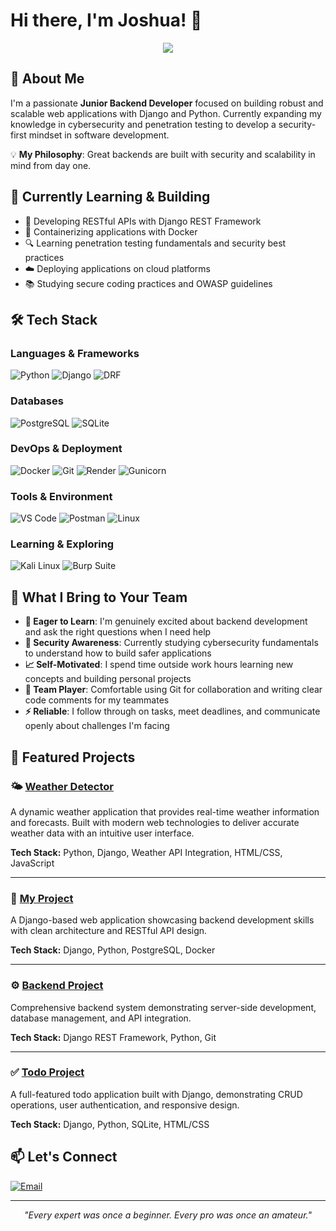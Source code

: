 # Hi there, I'm Joshua! 👋

<div align="center">
  <img src="https://readme-typing-svg.herokuapp.com/?lines=Junior+Backend+Developer;Django+%26+Python+Enthusiast;Learning+Cybersecurity;Building+Scalable+Applications&font=Fira%20Code&center=true&width=440&height=45&color=2F81F7&vCenter=true&size=22">
</div>

## 🚀 About Me

I'm a passionate **Junior Backend Developer** focused on building robust and scalable web applications with Django and Python. Currently expanding my knowledge in cybersecurity and penetration testing to develop a security-first mindset in software development.

💡 **My Philosophy**: Great backends are built with security and scalability in mind from day one.

## 🎯 Currently Learning & Building

- 🔧 Developing RESTful APIs with Django REST Framework
- 🐳 Containerizing applications with Docker
- 🔍 Learning penetration testing fundamentals and security best practices
- ☁️ Deploying applications on cloud platforms
- 📚 Studying secure coding practices and OWASP guidelines

## 🛠️ Tech Stack

### **Languages & Frameworks**
![Python](https://img.shields.io/badge/python-3670A0?style=for-the-badge&logo=python&logoColor=ffdd54)
![Django](https://img.shields.io/badge/django-%23092E20.svg?style=for-the-badge&logo=django&logoColor=white)
![DRF](https://img.shields.io/badge/DJANGO-REST-ff1709?style=for-the-badge&logo=django&logoColor=white&color=ff1709&labelColor=gray)

### **Databases**
![PostgreSQL](https://img.shields.io/badge/postgres-%23316192.svg?style=for-the-badge&logo=postgresql&logoColor=white)
![SQLite](https://img.shields.io/badge/sqlite-%2307405e.svg?style=for-the-badge&logo=sqlite&logoColor=white)

### **DevOps & Deployment**
![Docker](https://img.shields.io/badge/docker-%230db7ed.svg?style=for-the-badge&logo=docker&logoColor=white)
![Git](https://img.shields.io/badge/git-%23F05033.svg?style=for-the-badge&logo=git&logoColor=white)
![Render](https://img.shields.io/badge/Render-%46E3B7.svg?style=for-the-badge&logo=render&logoColor=white)
![Gunicorn](https://img.shields.io/badge/gunicorn-%298729.svg?style=for-the-badge&logo=gunicorn&logoColor=white)

### **Tools & Environment**
![VS Code](https://img.shields.io/badge/Visual%20Studio%20Code-0078d7.svg?style=for-the-badge&logo=visual-studio-code&logoColor=white)
![Postman](https://img.shields.io/badge/Postman-FF6C37?style=for-the-badge&logo=postman&logoColor=white)
![Linux](https://img.shields.io/badge/Linux-FCC624?style=for-the-badge&logo=linux&logoColor=black)

### **Learning & Exploring**
![Kali Linux](https://img.shields.io/badge/Kali%20Linux-557C94?style=for-the-badge&logo=kalilinux&logoColor=white)
![Burp Suite](https://img.shields.io/badge/Burp%20Suite-FF6633?style=for-the-badge&logo=burpsuite&logoColor=white)


## 💼 What I Bring to Your Team

- **🎯 Eager to Learn**: I'm genuinely excited about backend development and ask the right questions when I need help
- **🔐 Security Awareness**: Currently studying cybersecurity fundamentals to understand how to build safer applications
- **📈 Self-Motivated**: I spend time outside work hours learning new concepts and building personal projects
- **🤝 Team Player**: Comfortable using Git for collaboration and writing clear code comments for my teammates
- **⚡ Reliable**: I follow through on tasks, meet deadlines, and communicate openly about challenges I'm facing

## 🚀 Featured Projects

### 🌤️ [Weather Detector](https://github.com/abionajoshua1/weatherdetector.git)
A dynamic weather application that provides real-time weather information and forecasts. Built with modern web technologies to deliver accurate weather data with an intuitive user interface.

**Tech Stack:** Python, Django, Weather API Integration, HTML/CSS, JavaScript

---

### 🔧 [My Project](https://github.com/abionajoshua1/my_project)
A Django-based web application showcasing backend development skills with clean architecture and RESTful API design.

**Tech Stack:** Django, Python, PostgreSQL, Docker

---

### ⚙️ [Backend Project](https://github.com/abionajoshua1/BACKEND)
Comprehensive backend system demonstrating server-side development, database management, and API integration.

**Tech Stack:** Django REST Framework, Python, Git

---

### ✅ [Todo Project](https://github.com/abionajoshua1/todo_project)
A full-featured todo application built with Django, demonstrating CRUD operations, user authentication, and responsive design.

**Tech Stack:** Django, Python, SQLite, HTML/CSS

## 📫 Let's Connect

[![Email](https://img.shields.io/badge/Email-D14836?style=for-the-badge&logo=gmail&logoColor=white)](mailto:joshabiona1@gmail.com)

---

<div align="center">
  <i>"Every expert was once a beginner. Every pro was once an amateur."</i>
  <br><br>
</div>
